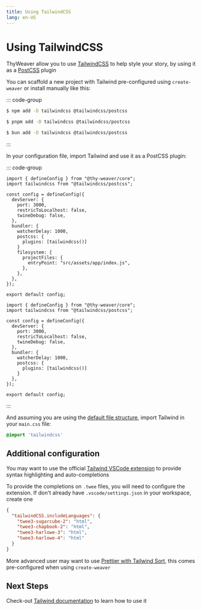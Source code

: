 ```yaml
---
title: Using TailwindCSS
lang: en-US
---
```


# Using TailwindCSS

ThyWeaver allow you to use [TailwindCSS](https://tailwindcss.com/) to help style your story, by using it as a [PostCSS](https://postcss.org/) plugin

You can scaffold a new project with Tailwind pre-configured using `create-weaver` or install manually like this:

::: code-group

```sh [npm]
$ npm add -D tailwindcss @tailwindcss/postcss
```
```sh [pnpm]
$ pnpm add -D tailwindcss @tailwindcss/postcss
```
```sh [bun]
$ bun add -D tailwindcss @tailwindcss/postcss
```

:::

In your configuration file, import Tailwind and use it as a PostCSS plugin:

::: code-group

```js{2,12-14} [thyweaver.config.js]
import { defineConfig } from "@thy-weaver/core";
import tailwindcss from "@tailwindcss/postcss";

const config = defineConfig({
  devServer: {
    port: 3000,
    restricToLocalhost: false,
    twineDebug: false,
  },
  bundler: {
    watcherDelay: 1000,
    postcss: {
      plugins: [tailwindcss()]
    }
    filesystem: {
      projectFiles: {
        entryPoint: "src/assets/app/index.js",
      },
    },
  },
});

export default config;

```
```ts{2,12-14} [thyweaver.config.ts]
import { defineConfig } from "@thy-weaver/core";
import tailwindcss from "@tailwindcss/postcss";

const config = defineConfig({
  devServer: {
    port: 3000,
    restricToLocalhost: false,
    twineDebug: false,
  },
  bundler: {
    watcherDelay: 1000,
    postcss: {
      plugins: [tailwindcss()]
    }
  },
});

export default config;
```
:::

And assuming you are using the [default file structure](/reference/default-file-structure), import Tailwind in your `main.css` file:

```css [src/assets/app/styles/main.css]
@import 'tailwindcss'
```

## Additional configuration

You may want to use the official [Tailwind VSCode extension](https://marketplace.visualstudio.com/items?itemName=bradlc.vscode-tailwindcss) to provide syntax highlighting and auto-completions

To provide the completions on `.twee` files, you will need to configure the extension. If don't already have `.vscode/settings.json` in your workspace, create one
```json [.vscode/settings.json]
{
  "tailwindCSS.includeLanguages": {
    "twee3-sugarcube-2": "html",
    "twee3-chapbook-2": "html",
    "twee3-harlowe-3": "html",
    "twee3-harlowe-4": "html"
  }
}
```

More advanced user may want to use [Prettier with Tailwind Sort](https://github.com/tailwindlabs/prettier-plugin-tailwindcss), this comes pre-configured when using `create-weaver`

## Next Steps

Check-out [Tailwind documentation](https://tailwindcss.com/docs/styling-with-utility-classes) to learn how to use it 
